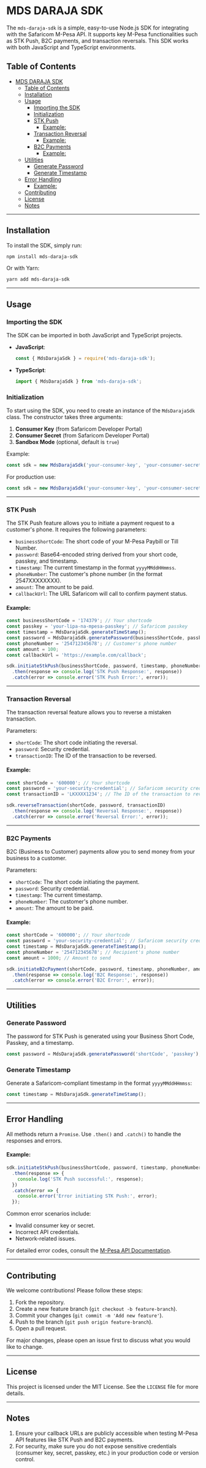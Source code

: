 # MDS DARAJA SDK

The `mds-daraja-sdk` is a simple, easy-to-use Node.js SDK for integrating with the Safaricom M-Pesa API. It supports key M-Pesa functionalities such as STK Push, B2C payments, and transaction reversals. This SDK works with both JavaScript and TypeScript environments.

## Table of Contents

- [MDS DARAJA SDK](#mds-daraja-sdk)
  - [Table of Contents](#table-of-contents)
  - [Installation](#installation)
  - [Usage](#usage)
    - [Importing the SDK](#importing-the-sdk)
    - [Initialization](#initialization)
    - [STK Push](#stk-push)
      - [Example:](#example)
    - [Transaction Reversal](#transaction-reversal)
      - [Example:](#example-1)
    - [B2C Payments](#b2c-payments)
      - [Example:](#example-2)
  - [Utilities](#utilities)
    - [Generate Password](#generate-password)
    - [Generate Timestamp](#generate-timestamp)
  - [Error Handling](#error-handling)
      - [Example:](#example-3)
  - [Contributing](#contributing)
  - [License](#license)
  - [Notes](#notes)

---

## Installation

To install the SDK, simply run:

```bash
npm install mds-daraja-sdk
```

Or with Yarn:

```bash
yarn add mds-daraja-sdk
```

---

## Usage

### Importing the SDK

The SDK can be imported in both JavaScript and TypeScript projects.

- **JavaScript**:

  ```js
  const { MdsDarajaSdk } = require('mds-daraja-sdk');
  ```

- **TypeScript**:

  ```ts
  import { MdsDarajaSdk } from 'mds-daraja-sdk';
  ```

### Initialization

To start using the SDK, you need to create an instance of the `MdsDarajaSdk` class. The constructor takes three arguments:

1. **Consumer Key** (from Safaricom Developer Portal)
2. **Consumer Secret** (from Safaricom Developer Portal)
3. **Sandbox Mode** (optional, default is `true`)

Example:

```ts
const sdk = new MdsDarajaSdk('your-consumer-key', 'your-consumer-secret', true); // Sandbox mode
```

For production use:

```ts
const sdk = new MdsDarajaSdk('your-consumer-key', 'your-consumer-secret', false); // Production mode
```

---

### STK Push

The STK Push feature allows you to initiate a payment request to a customer's phone. It requires the following parameters:

- `businessShortCode`: The short code of your M-Pesa Paybill or Till Number.
- `password`: Base64-encoded string derived from your short code, passkey, and timestamp.
- `timestamp`: The current timestamp in the format `yyyyMMddHHmmss`.
- `phoneNumber`: The customer's phone number (in the format 2547XXXXXXXX).
- `amount`: The amount to be paid.
- `callbackUrl`: The URL Safaricom will call to confirm payment status.

#### Example:

```ts
const businessShortCode = '174379'; // Your shortcode
const passkey = 'your-lipa-na-mpesa-passkey'; // Safaricom passkey
const timestamp = MdsDarajaSdk.generateTimeStamp();
const password = MdsDarajaSdk.generatePassword(businessShortCode, passkey);
const phoneNumber = '254712345678'; // Customer's phone number
const amount = 100;
const callbackUrl = 'https://example.com/callback';

sdk.initiateStkPush(businessShortCode, password, timestamp, phoneNumber, amount, callbackUrl)
  .then(response => console.log('STK Push Response:', response))
  .catch(error => console.error('STK Push Error:', error));
```

---

### Transaction Reversal

The transaction reversal feature allows you to reverse a mistaken transaction.

Parameters:
- `shortCode`: The short code initiating the reversal.
- `password`: Security credential.
- `transactionID`: The ID of the transaction to be reversed.

#### Example:

```ts
const shortCode = '600000'; // Your shortcode
const password = 'your-security-credential'; // Safaricom security credential
const transactionID = 'LKXXXX1234'; // The ID of the transaction to reverse

sdk.reverseTransaction(shortCode, password, transactionID)
  .then(response => console.log('Reversal Response:', response))
  .catch(error => console.error('Reversal Error:', error));
```

---

### B2C Payments

B2C (Business to Customer) payments allow you to send money from your business to a customer.

Parameters:
- `shortCode`: The short code initiating the payment.
- `password`: Security credential.
- `timestamp`: The current timestamp.
- `phoneNumber`: The customer's phone number.
- `amount`: The amount to be paid.

#### Example:

```ts
const shortCode = '600000'; // Your shortcode
const password = 'your-security-credential'; // Safaricom security credential
const timestamp = MdsDarajaSdk.generateTimeStamp();
const phoneNumber = '254712345678'; // Recipient's phone number
const amount = 1000; // Amount to send

sdk.initiateB2cPayment(shortCode, password, timestamp, phoneNumber, amount)
  .then(response => console.log('B2C Response:', response))
  .catch(error => console.error('B2C Error:', error));
```

---

## Utilities

### Generate Password

The password for STK Push is generated using your Business Short Code, Passkey, and a timestamp.

```ts
const password = MdsDarajaSdk.generatePassword('shortCode', 'passkey');
```

### Generate Timestamp

Generate a Safaricom-compliant timestamp in the format `yyyyMMddHHmmss`:

```ts
const timestamp = MdsDarajaSdk.generateTimeStamp();
```

---

## Error Handling

All methods return a `Promise`. Use `.then()` and `.catch()` to handle the responses and errors.

#### Example:

```ts
sdk.initiateStkPush(businessShortCode, password, timestamp, phoneNumber, amount, callbackUrl)
  .then(response => {
    console.log('STK Push successful:', response);
  })
  .catch(error => {
    console.error('Error initiating STK Push:', error);
  });
```

Common error scenarios include:
- Invalid consumer key or secret.
- Incorrect API credentials.
- Network-related issues.

For detailed error codes, consult the [M-Pesa API Documentation](https://developer.safaricom.co.ke/).

---

## Contributing

We welcome contributions! Please follow these steps:

1. Fork the repository.
2. Create a new feature branch (`git checkout -b feature-branch`).
3. Commit your changes (`git commit -m 'Add new feature'`).
4. Push to the branch (`git push origin feature-branch`).
5. Open a pull request.

For major changes, please open an issue first to discuss what you would like to change.

---

## License

This project is licensed under the MIT License. See the `LICENSE` file for more details.

---

## Notes

1. Ensure your callback URLs are publicly accessible when testing M-Pesa API features like STK Push and B2C payments.
2. For security, make sure you do not expose sensitive credentials (consumer key, secret, passkey, etc.) in your production code or version control.

